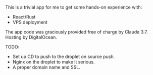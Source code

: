 This is a trivial app for me to get some hands-on experience with:
- React/Rust
- VPS deployment

The app code was graciously provided free of charge by Claude 3.7.
Hosting by DigitalOcean.

TODO:
- Set up CD to push to the droplet on source push.
- Nginx on the droplet to make it serious.
- A proper domain name and SSL.